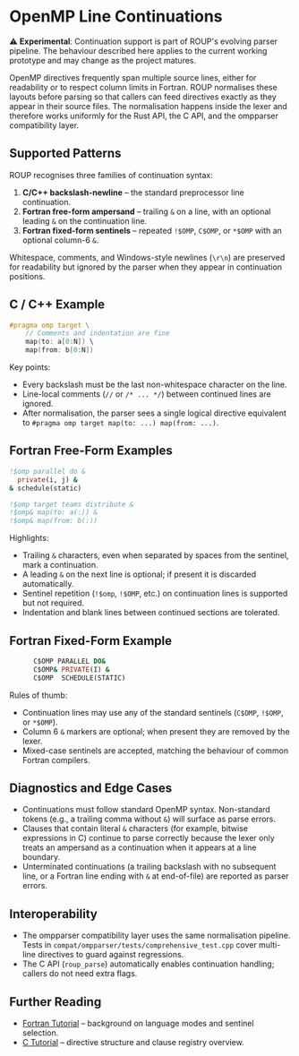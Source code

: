 # OpenMP Line Continuations

⚠️ **Experimental**: Continuation support is part of ROUP's evolving parser pipeline. The behaviour described here applies to the current working prototype and may change as the project matures.

OpenMP directives frequently span multiple source lines, either for readability or to respect column limits in Fortran. ROUP normalises these layouts before parsing so that callers can feed directives exactly as they appear in their source files. The normalisation happens inside the lexer and therefore works uniformly for the Rust API, the C API, and the ompparser compatibility layer.

## Supported Patterns

ROUP recognises three families of continuation syntax:

1. **C/C++ backslash-newline** – the standard preprocessor line continuation.
2. **Fortran free-form ampersand** – trailing `&` on a line, with an optional leading `&` on the continuation line.
3. **Fortran fixed-form sentinels** – repeated `!$OMP`, `C$OMP`, or `*$OMP` with an optional column-6 `&`.

Whitespace, comments, and Windows-style newlines (`\r\n`) are preserved for readability but ignored by the parser when they appear in continuation positions.

## C / C++ Example

```c
#pragma omp target \
    // Comments and indentation are fine
    map(to: a[0:N]) \
    map(from: b[0:N])
```

Key points:

- Every backslash must be the last non-whitespace character on the line.
- Line-local comments (`//` or `/* ... */`) between continued lines are ignored.
- After normalisation, the parser sees a single logical directive equivalent to `#pragma omp target map(to: ...) map(from: ...)`.

## Fortran Free-Form Examples

```fortran
!$omp parallel do &
  private(i, j) &
& schedule(static)
```

```fortran
!$omp target teams distribute &
!$omp& map(to: a(:)) &
!$omp& map(from: b(:))
```

Highlights:

- Trailing `&` characters, even when separated by spaces from the sentinel, mark a continuation.
- A leading `&` on the next line is optional; if present it is discarded automatically.
- Sentinel repetition (`!$omp`, `!$OMP`, etc.) on continuation lines is supported but not required.
- Indentation and blank lines between continued sections are tolerated.

## Fortran Fixed-Form Example

```fortran
      C$OMP PARALLEL DO&
      C$OMP& PRIVATE(I) &
      C$OMP  SCHEDULE(STATIC)
```

Rules of thumb:

- Continuation lines may use any of the standard sentinels (`C$OMP`, `!$OMP`, or `*$OMP`).
- Column 6 `&` markers are optional; when present they are removed by the lexer.
- Mixed-case sentinels are accepted, matching the behaviour of common Fortran compilers.

## Diagnostics and Edge Cases

- Continuations must follow standard OpenMP syntax. Non-standard tokens (e.g., a trailing comma without `&`) will surface as parse errors.
- Clauses that contain literal `&` characters (for example, bitwise expressions in C) continue to parse correctly because the lexer only treats an ampersand as a continuation when it appears at a line boundary.
- Unterminated continuations (a trailing backslash with no subsequent line, or a Fortran line ending with `&` at end-of-file) are reported as parser errors.

## Interoperability

- The ompparser compatibility layer uses the same normalisation pipeline. Tests in `compat/ompparser/tests/comprehensive_test.cpp` cover multi-line directives to guard against regressions.
- The C API (`roup_parse`) automatically enables continuation handling; callers do not need extra flags.

## Further Reading

- [Fortran Tutorial](./fortran-tutorial.md) – background on language modes and sentinel selection.
- [C Tutorial](./c-tutorial.md) – directive structure and clause registry overview.
